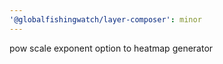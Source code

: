 ```yaml
---
'@globalfishingwatch/layer-composer': minor
---
```


pow scale exponent option to heatmap generator
